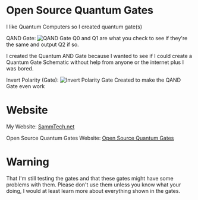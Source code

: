 # Open Source Quantum Gates
I like Quantum Computers so I created quantum gate(s)

QAND Gate:
![QAND Gate](https://github.com/Sammyueru/open-quantum-gates/blob/main/QAND_gate.png)
Q0 and Q1 are what you check to see if they're the same and output Q2 if so.

I created the Quantum AND Gate because I wanted to see if I could create a Quantum Gate Schematic
without help from anyone or the internet plus I was bored.

Invert Polarity (Gate):
![Invert Polarity Gate](https://github.com/Sammyueru/open-quantum-gates/blob/main/Invert_Polarity_gate.png)
Created to make the QAND Gate even work

# Website
My Website: [SammTech.net](https://SammTech.net/home.html)

Open Source Quantum Gates Website: [Open Source Quantum Gates](https://opensource.sammtech.net/archive/open-quantum-gates/file.html)

# Warning
That I'm still testing the gates and that these gates might have some problems with them.
Please don't use them unless you know what your doing, I would at least learn more about
everything shown in the gates.
